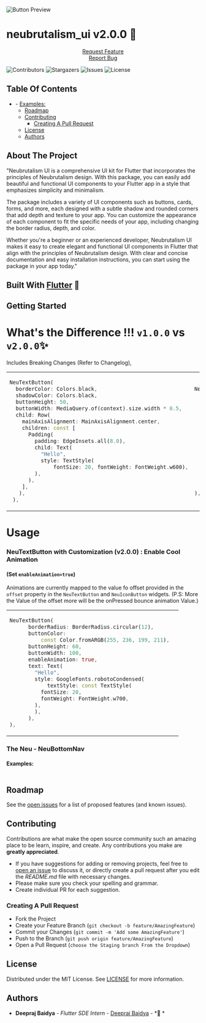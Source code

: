 <img src="https://user-images.githubusercontent.com/63138398/225706659-4fa396f3-fc8a-4cdc-bbd4-3600b323db97.svg" alt="Button Preview" > 

  <h1 align="left">neubrutalism_ui v2.0.0 🥳</h1>
<p align="center">
<a href="https://github.com/deepraj02/neubrutalism_ui/issues">Request Feature</a>
<br>
<a href="https://github.com/deepraj02/neubrutalism_ui/issues">Report Bug</a>
</p>

![Contributors](https://img.shields.io/github/contributors/deepraj02/neubrutalism_ui?color=dark-green) ![Stargazers](https://img.shields.io/github/stars/deepraj02/neubrutalism_ui?style=social) ![Issues](https://img.shields.io/github/issues/deepraj02/neubrutalism_ui) ![License](https://img.shields.io/github/license/deepraj02/neubrutalism_ui) 

## Table Of Contents

- [](#)
      - [Examples:](#examples)
  - [Roadmap](#roadmap)
  - [Contributing](#contributing)
    - [Creating A Pull Request](#creating-a-pull-request)
  - [License](#license)
  - [Authors](#authors)

## About The Project

"Neubrutalism UI is a comprehensive UI kit for Flutter that incorporates the principles of Neubrutalism design. With this package, you can easily add beautiful and functional UI components to your Flutter app in a style that emphasizes simplicity and minimalism.

The package includes a variety of UI components such as buttons, cards, forms, and more, each designed with a subtle shadow and rounded corners that add depth and texture to your app. You can customize the appearance of each component to fit the specific needs of your app, including changing the border radius, depth, and color.

Whether you're a beginner or an experienced developer, Neubrutalism UI makes it easy to create elegant and functional UI components in Flutter that align with the principles of Neubrutalism design. With clear and concise documentation and easy installation instructions, you can start using the package in your app today."

## Built With [Flutter](https://flutter.dev/) 💙

## Getting Started
<!-- Whats the differnect v1.0.0 vs 2.0.0 -->

<!-- TODO: Replace v 0.2.0 with this.
v2.0.0 
NeuTextButton(
                  text: const Text(
                    "Hello ",
                    style: TextStyle(
                      fontSize: 40,
                    ),
                  ),

1 . Replaced Widget `child` with `text` (Text) {Breaking Change}.

1. Fixed the Initial UI of the Widget. (Predefined some properties which  are customizeable).

 -->
# What's the Difference !!! `v1.0.0` vs `v2.0.0`✨

Includes Breaking Changes (Refer to Changelog),

<table>
<tr>
<td>

```dart
NeuTextButton(
  borderColor: Colors.black,
  shadowColor: Colors.black,
  buttonHeight: 50,
  buttonWidth: MediaQuery.of(context).size.width * 0.5,
  child: Row(
    mainAxisAlignment: MainAxisAlignment.center,
    children: const [
      Padding(
        padding: EdgeInsets.all(8.0),
        child: Text(
          "Hello",
          style: TextStyle(
              fontSize: 20, fontWeight: FontWeight.w600),
        ),
      ),
    ],
   ),
 ),
```
</td>
<td>

<!-- V 1.0.0 -->
```dart
NeuTextButton(
      borderRadius: BorderRadius.circular(12),
      buttonColor:
          const Color.fromARGB(255, 236, 199, 211),
      buttonHeight: 60,
      buttonWidth: 100,
      enableAnimation: true,
      text: Text(
        "Hello",
        style: GoogleFonts.robotoCondensed(
            textStyle: const TextStyle(
          fontSize: 20,
          fontWeight: FontWeight.w700,
        ),
        ),
      ),
),
```
</td>
</tr>
</table>

# Usage

### NeuTextButton with Customization (v2.0.0) : Enable Cool Animation
#### (Set `enableAnimation=true`)
Animations are currently mapped to the value fo offset provided in the `offset` property in the `NeuTextButton` and `NeuIconButton` widgets. 
(P.S: More the Value of the offset more will be the onPressed bounce animation Value.)
<table>
<tr>
<td>


```dart
NeuTextButton(
      borderRadius: BorderRadius.circular(12),
      buttonColor:
          const Color.fromARGB(255, 236, 199, 211),
      buttonHeight: 60,
      buttonWidth: 100,
      enableAnimation: true,
      text: Text(
        "Hello",
        style: GoogleFonts.robotoCondensed(
            textStyle: const TextStyle(
          fontSize: 20,
          fontWeight: FontWeight.w700,
        ),
        ),
      ),
),
```
</td>
<td>
<img  src="https://user-images.githubusercontent.com/63138398/265234887-341632d2-5b7c-4e09-b226-7982e4de86c6.gif"  alt="">
</td>
</tr>
</table>


### The Neu - NeuBottomNav 



#### Examples:

<img  src="https://user-images.githubusercontent.com/63138398/265235364-a0afb9b4-1bb7-437b-8cd1-795483e0d781.png"  alt="">

## Roadmap

See the [open issues](https://github.com/deepraj02/neubrutalism_ui/issues) for a list of proposed features (and known issues).

## Contributing

Contributions are what make the open source community such an amazing place to be learn, inspire, and create. Any contributions you make are **greatly appreciated**.
* If you have suggestions for adding or removing projects, feel free to [open an issue](https://github.com/deepraj02/neubrutalism_ui/issues/new) to discuss it, or directly create a pull request after you edit the *README.md* file with necessary changes.
* Please make sure you check your spelling and grammar.
* Create individual PR for each suggestion.


### Creating A Pull Request

- Fork the Project
- Create your Feature Branch (`git checkout -b feature/AmazingFeature`)
- Commit your Changes (`git commit -m 'Add some AmazingFeature'`)
- Push to the Branch (`git push origin feature/AmazingFeature`)
- Open a Pull Request (`choose the Staging branch From the Dropdown`)

## License

Distributed under the MIT License. See [LICENSE](https://github.com/deepraj02/neubrutalism_ui/blob/main/LICENSE.md) for more information.

## Authors
<!-- TODO: Add name -->
* **Deepraj Baidya** - *Flutter SDE Intern* - [Deepraj Baidya](https://github.com/deepraj02) - *🤔 *


<!-- 

  1. GIF Mobile Screen with all widgets
 2.  Indepth properties analysis
 3.  `NeuBottomNav` Introduction.(Application Video and Tutorial)
 4.  Example code refactor for README (NeuCntainer, NeuBottomNav & NeuTextButton)
 5.  Whats the Difference v1.0.0 vs 2.0.0 (NeuTextButton) {Contains Braking Changes}
 6.  Edit Authors Part.
 7.  
 -->
